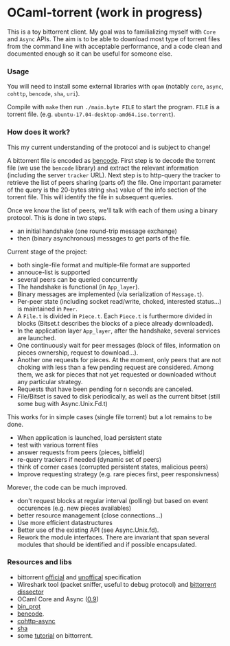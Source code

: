 # OCaml-torrent (work in progress)

This is a toy bittorrent client. My goal was to familializing myself with `Core` and `Async` APIs. The aim is to be able to download most type of torrent files from the command line with acceptable performance, and a code clean and documented enough so it can be useful for someone else.

### Usage

You will need to install some external libraries with `opam` (notably `core`, `async`, `cohttp`, `bencode`, `sha`, `uri`).

Compile with `make` then run `./main.byte FILE` to start the program. `FILE` is a torrent file. (e.g. `ubuntu-17.04-desktop-amd64.iso.torrent`).

### How does it work?

This my current understanding of the protocol and is subject to change!

A bittorrent file is encoded as [bencode](https://en.wikipedia.org/wiki/Bencode). First step is to decode the torrent file (we use the `bencode` library) and extract the relevant information (including the server `tracker` URL). Next step is to http-query the tracker to retrieve the list of peers sharing (parts of) the file. One important parameter of the query is the 20-bytes string `sha1` value of the info section of the torrent file. This will identify the file in subsequent queries.

Once we know the list of peers, we'll talk with each of them using a binary protocol. This is done in two steps.
 * an initial handshake (one round-trip message exchange)
 * then (binary asynchronous) messages to get parts of the file.

Current stage of the project: 
 * both single-file format and multiple-file format are supported
 * annouce-list is supported
 * several peers can be queried concurrently
 * The handshake is functional (in `App_layer`).
 * Binary messages are implemented (via serialization of `Message.t`). 
 * Per-peer state (including socket read/write, choked, interested status...) is maintained in `Peer`.
 * A `File.t` is divided in `Piece.t`. Each `Piece.t` is furthermore divided in blocks (Bitset.t describes the blocks of a piece already downloaded). 
 * In the application layer `App_layer`, after the handshake, several services are launched. 
 * One continuously wait for peer messages (block of files, information on pieces ownership, request to download...). 
 * Another one requests for pieces. At the moment, only peers that are not choking with less than a few pending request are considered. Among them, we ask for pieces that not yet requested or downloaded without any particular strategy.
* Requests that have been pending for n seconds are canceled. 
* File/Bitset is saved to disk periodically, as well as the current bitset (still some bug with Async.Unix.Fd.t)

This works for in simple cases (single file torrent) but a lot remains to be 
done. 
* When application is launched, load persistent state 
* test with various torrent files
* answer requests from peers (pieces, bitfield) 
* re-query trackers if needed (dynamic set of peers)
* think of corner cases (corrupted persistent states, malicious peers)
* Improve requesting strategy (e.g. rare pieces first, peer responsivness)


Morever, the code can be much improved.
* don't request blocks at regular interval (polling) but based on event occurences (e.g. new pieces availables)
* better resource management (close connections...)
* Use more efficient datastructures
* Better use of the existing API (see Async.Unix.fd). 
* Rework the module interfaces. There are invariant that span several modules that should be identified and if possible encapsulated. 

### Resources and libs

* bittorrent [official](http://bittorrent.org/beps/bep_0000.html) and [unoffical](https://wiki.theory.org/index.php/Main_Page) specification
* Wireshark tool (packet sniffer, useful to debug protocol) and [bittorrent dissector](https://wiki.wireshark.org/BitTorrent)
* OCaml Core and Async ([0.9](https://ocaml.janestreet.com/ocaml-core/v0.9/doc/)) 
* [bin_prot](https://github.com/janestreet/bin_prot)
* [bencode](https://github.com/rgrinberg/bencode).
* [cohttp-async](https://github.com/mirage/ocaml-cohttp)
* [sha](https://github.com/vincenthz/ocaml-sha)
* some [tutorial](http://www.kristenwidman.com/blog/71/how-to-write-a-bittorrent-client-part-2) on bittorrent.

